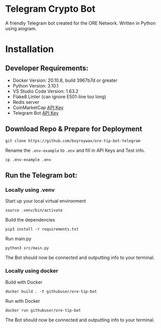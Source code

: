 # Telegram Crypto Bot
A friendly Telegram bot created for the ORE Network. Written in Python using aiogram.

# Installation

## Developer Requirements:
* Docker Version: 20.10.8, build 3967b7d or greater
* Python Version: 3.10.1
* VS Studio Code Version: 1.63.2
* Flake8 Linter (can ignore E501-line too long)
* Redis server
* CoinMarketCap [API Key](https://coinmarketcap.com/api/documentation/v1/#section/Introduction)
* Telegram Bot [API Key](https://stackoverflow.com/questions/43291868/where-to-find-the-telegram-api-key)

## Download Repo & Prepare for Deployment
```shell
git clone https://github.com/boyroywax/ore-tip-bot-telegram
```
Rename the ```.env-example``` to ```.env``` and fill in API Keys and Test info.
```shell
cp .env-example .env
```
## Run the Telegram bot:
### Locally using .venv
Start up your local virtual environment
```shell
source .venv/bin/activate
```
Build the dependencies
```shell
pip3 install -r requirements.txt
```
Run main.py
```shell
python3 src/main.py
```
The Bot should now be connected and outputting info to your terminal.

### Locally using docker
Build with Docker
```shell
docker build . -t githubuser/ore-tip-bot
```
Run with Docker
```shell
docker run githubuser/ore-tip-bot
```
The Bot should now be connected and outputting info to your terminal.
